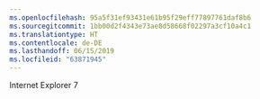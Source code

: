 ```yaml
---
ms.openlocfilehash: 95a5f31ef93431e61b95f29eff77897761daf8b6
ms.sourcegitcommit: 1bb00d2f4343e73ae8d58668f02297a3cf10a4c1
ms.translationtype: HT
ms.contentlocale: de-DE
ms.lasthandoff: 06/15/2019
ms.locfileid: "63871945"
---
```

Internet Explorer 7